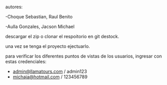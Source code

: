autores:

-Choque Sebastian, Raul Benito

-Aulla Gonzales, Jacson Michael 

descargar el zip o clonar el respoitorio en git destock.

una vez se tenga el proyecto ejectuarlo.

para verificar los diferentes puntos de vistas de los usuarios, ingresar con estas credenciales:

- admin@llamatours.com / admin123
- michaja@hotmail.com  / 123456789 
